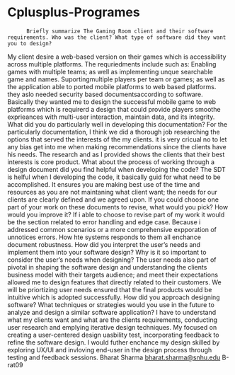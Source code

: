 # Cplusplus-Programes
          Briefly summarize The Gaming Room client and their software requirements. Who was the client? What type of software did they want you to design?
My client desire a web-based version on their games which is accessibility across multiple platforms. The requriedments include such as:
Enabling games with multiple teams; as well as implementing unque searchable game and names.
Suportingmultiple players per team or games; as well as the application able to ported mobile platforms to web based platforms.
they aslo needed security based documentsaccording to software.
Basically they wanted me to design the successful mobile game to web platforms which is requirerd a design that could provide players smoothe exprieances with multi-user interaction, maintain data, and its integrity.
        What did you do particularly well in developing this documentation?
For the particularly documentation, I think we did a thorough job researching the options that served the interests of the my clients. it is very cricual no to let any bias get into me when making recommendations since the clients have his needs. The research and as I provided shows the clients that their best interests is core product.
         What about the process of working through a design document did you find helpful when developing the code?
The SDT is helful when I developing the code, it basically guid for what need to be accomplished. It ensures you are making best use of the time and resources as you are not maintaning what client want; the needs for our clients are clearly defined and we agreed upon.
        If you could choose one part of your work on these documents to revise, what would you pick? How would you improve it?
If i able to choose to revise part of my work it would be the section rrelated to error handling and edge case. Because i addressed common scenarios or a more comprehensive expporation of unnotices errors. How hte systems responds to them all enchance document robustness.
        How did you interpret the user’s needs and implement them into your software design? Why is it so important to consider the user’s needs when designing?
        The user needs also part of pivotal in shaping the software design and understanding the clients business model with their targets audience; and meet their expectations allowed me to design features that directly related to their customers. We will be priortizing user needs ensured that the final products would be intuitive which is adopted successfully.
        How did you approach designing software? What techniques or strategies would you use in the future to analyze and design a similar software application?
        I have to understand what my clients want and what are the clients requirements, conducting user research and emplying iterative design techniques. My focused on creating a user-centered design uasbility test, incorporating feedback to refine the software design. I would futher enchance my design skilled by exploring UX/UI and invloving end-user in the design process through testing and feedback sessions.
        Bharat Sharma
        bharat.sharma@snhu.edu
        B-rat09
